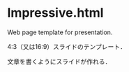 <h1>Impressive.html</h1>
<p class="lang-en">Web page template for presentation.
<p class="lang-ja">4:3（又は16:9）スライドのテンプレート．

文章を書くようにスライドが作れる．
